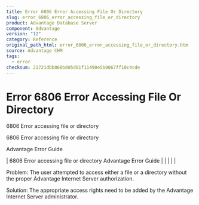```yaml
---
title: Error 6806 Error Accessing File Or Directory
slug: error_6806_error_accessing_file_or_directory
product: Advantage Database Server
component: Advantage
version: "12"
category: Reference
original_path_html: error_6806_error_accessing_file_or_directory.htm
source: Advantage CHM
tags:
  - error
checksum: 21721dbb860b805d01f11490e5b0067ff10c4cde
---
```


# Error 6806 Error Accessing File Or Directory

6806 Error accessing file or directory

6806 Error accessing file or directory

Advantage Error Guide

| 6806 Error accessing file or directory  Advantage Error Guide |  |  |  |  |

Problem: The user attempted to access either a file or a directory without the proper Advantage Internet Server authorization.

Solution: The appropriate access rights need to be added by the Advantage Internet Server administrator.
